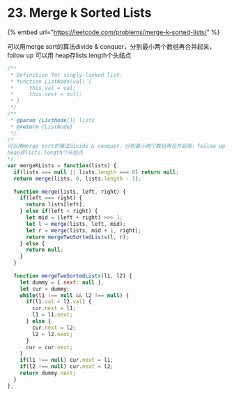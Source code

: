# 23. Merge k Sorted Lists

{% embed url="https://leetcode.com/problems/merge-k-sorted-lists/" %}

可以用merge sort的算法divide & conquer，分到最小两个数组再合并起来，follow up 可以用 heap存lists.length个头结点

```javascript
/**
 * Definition for singly-linked list.
 * function ListNode(val) {
 *     this.val = val;
 *     this.next = null;
 * }
 */
/**
 * @param {ListNode[]} lists
 * @return {ListNode}
 */
/*
可以用merge sort的算法divide & conquer，分到最小两个数组再合并起来，follow up 可以用
heap存lists.length个头结点
*/
var mergeKLists = function(lists) {
  if(lists === null || lists.length === 0) return null;
  return merge(lists, 0, lists.length - 1);
  
  function merge(lists, left, right) {
    if(left === right) {
      return lists[left];
    } else if(left < right) {
      let mid = (left + right) >>> 1;
      let l = merge(lists, left, mid);
      let r = merge(lists, mid + 1, right);
      return mergeTwoSortedLists(l, r);
    } else {
      return null;
    }
  }
  
  function mergeTwoSortedLists(l1, l2) {
    let dummy = { next: null };
    let cur = dummy;
    while(l1 !== null && l2 !== null) {
      if(l1.val < l2.val) {
        cur.next = l1;
        l1 = l1.next;
      } else {
        cur.next = l2;
        l2 = l2.next;
      }
      cur = cur.next;
    }
    if(l1 !== null) cur.next = l1;
    if(l2 !== null) cur.next = l2;
    return dummy.next;
  }
};
```

